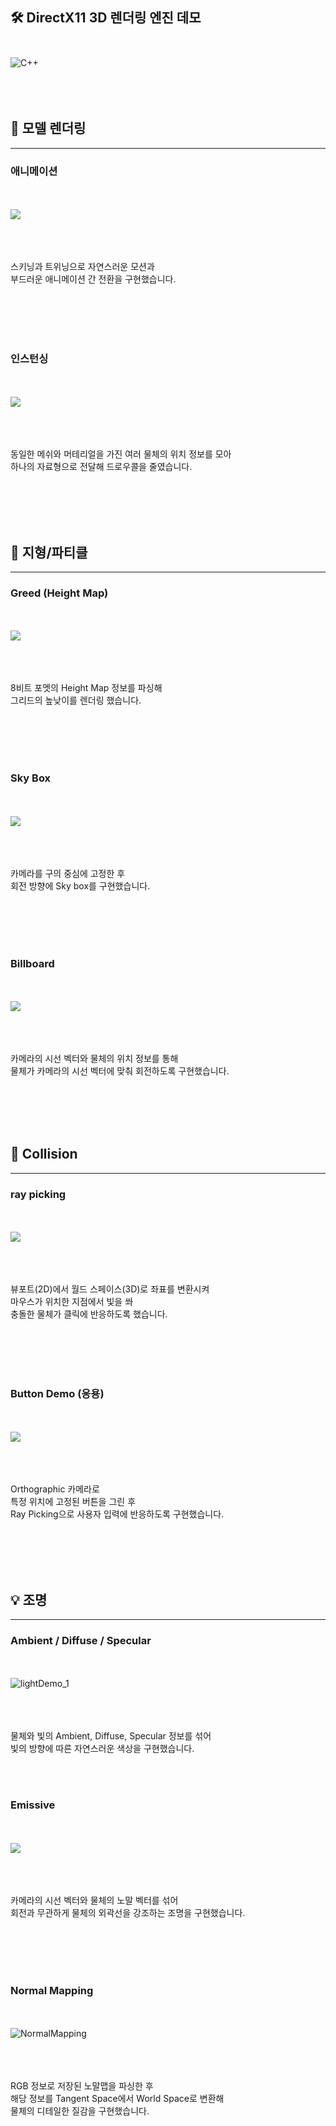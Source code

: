 ## 🛠️ DirectX11 3D 렌더링 엔진 데모 <br></br> 
![C++](https://img.shields.io/badge/c++-%2300599C.svg?style=for-the-badge&logo=c%2B%2B&logoColor=white)
<br></br>
<br></br>

## 🎨 모델 렌더링
----------------
### 애니메이션
<br></br>
![](https://github.com/mng990/DirectX113D/assets/62287856/e6fc46dc-40b2-4ee0-b053-afbd93a6cdb4)
<br></br>
<br></br>

스키닝과 트위닝으로 자연스러운 모션과 <br>
부드러운 애니메이션 간 전환을 구현했습니다.

<br></br>
<br></br>

### 인스턴싱
<br></br>
![](https://github.com/mng990/DirectX113D/assets/62287856/30b13a91-a96d-4947-9b47-ba92095f3a34)
<br></br>
<br></br>

동일한 메쉬와 머테리얼을 가진 여러 물체의 위치 정보를 모아<br>
하나의 자료형으로 전달해 드로우콜을 줄였습니다.

<br></br>
<br></br>

## 🗻 지형/파티클
---------
### Greed (Height Map)
<br></br>
![](https://github.com/mng990/DirectX113D/assets/62287856/2fc87110-dd92-49eb-9457-d79b6c6a66ce)
<br></br>
<br></br>

8비트 포멧의 Height Map 정보를 파싱해 <br>
그리드의 높낮이를 렌더링 했습니다.<br>

<br></br>
<br></br>

### Sky Box
<br></br>
![](https://github.com/mng990/DirectX113D/assets/62287856/123047d4-0907-45db-8f26-580ebb1bca59)
<br></br>
<br></br>

카메라를 구의 중심에 고정한 후 <br>
회전 방향에  Sky box를 구현했습니다.<br>

<br></br>
<br></br>

### Billboard
<br></br>
![](https://github.com/mng990/DirectX113D/assets/62287856/19e014f5-9c19-4e3c-9112-f478dc667620)
<br></br>
<br></br>

카메라의 시선 벡터와 물체의 위치 정보를 통해<br>
물체가 카메라의 시선 벡터에 맞춰 회전하도록 구현했습니다. <br>


<br></br>
<br></br>


## 🎯 Collision
------------
### ray picking
<br></br>
![](https://github.com/mng990/DirectX113D/assets/62287856/b53b4176-c678-4151-9bd3-988bb9ba6125)
<br></br>
<br></br>

뷰포트(2D)에서 월드 스페이스(3D)로 좌표를 변환시켜 <br>
마우스가 위치한 지점에서 빛을 쏴 <br>
충돌한 물체가 클릭에 반응하도록 했습니다.<br>

<br></br>
<br></br>

### Button Demo (응용)
<br></br>
![](https://github.com/mng990/DirectX113D/assets/62287856/e4cf682d-411e-4cff-8042-4a60d8edd085)
<br></br>
<br></br>

Orthographic 카메라로 <br>
특정 위치에 고정된 버튼을 그린 후 <br>
Ray Picking으로 사용자 입력에 반응하도록 구현했습니다. <br> 

<br></br>
<br></br>

## 💡 조명
-----------------
### Ambient / Diffuse / Specular
<br></br>
![lightDemo_1](https://github.com/mng990/DirectX113D/assets/62287856/817134f8-6b55-4d6c-9ed2-73e99d41984a)
<br></br>
<br></br>

물체와 빛의 Ambient, Diffuse, Specular 정보를 섞어 <br>
빛의 방향에 따른 자연스러운 색상을 구현했습니다.

<br></br>

### Emissive
<br></br>
![](https://github.com/mng990/DirectX113D/assets/62287856/6ec8e0e6-0625-469b-986c-79a0fe461ed4)
<br></br>
<br></br>

카메라의 시선 벡터와 물체의 노말 벡터를 섞어 <br>
회전과 무관하게 물체의 외곽선을 강조하는 조명을 구현했습니다.

<br></br>
<br></br>

### Normal Mapping
<br></br>
![NormalMapping](https://github.com/mng990/DirectX113D/assets/62287856/0245fead-a49c-4499-b65c-7aab5dc34bf1)
<br></br>
<br></br>

RGB 정보로 저장된 노말맵을 파싱한 후 <br>
해당 정보를 Tangent Space에서 World Space로 변환해 <br>
물체의 디테일한 질감을 구현했습니다.

<br></br>
<br></br>


